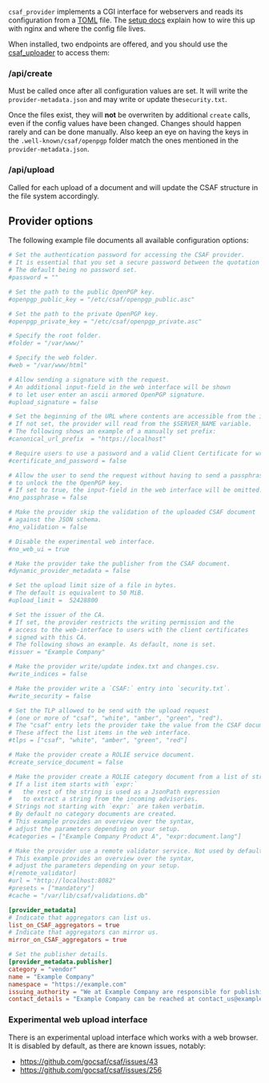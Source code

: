 `csaf_provider` implements a CGI interface for webservers
and reads its configuration from a [TOML](https://toml.io/en/) file.
The [setup docs](../README.md#setup-trusted-provider)
explain how to wire this up with nginx and where the config file lives.

When installed, two endpoints are offered,
and you should use the [csaf_uploader](../docs/csaf_uploader)
to access them:

### /api/create

Must be called once after all configuration values are set.
It will write the `provider-metadata.json` and may write
or update the`security.txt`.

Once the files exist, they will **not** be overwriten
by additional `create` calls, even if the config values have been changed.
Changes should happen rarely and can be done manually.
Also keep an eye on having the keys in the `.well-known/csaf/openpgp`
folder match the ones mentioned in the `provider-metadata.json`.

### /api/upload
Called for each upload of a document and will update
the CSAF structure in the file system accordingly.


## Provider options

The following example file documents all available configuration options:

<!-- MARKDOWN-AUTO-DOCS:START (CODE:src=../docs/examples/provider_config.toml) -->
<!-- The below code snippet is automatically added from ../docs/examples/provider_config.toml -->
```toml
# Set the authentication password for accessing the CSAF provider.
# It is essential that you set a secure password between the quotation marks.
# The default being no password set.
#password = ""

# Set the path to the public OpenPGP key.
#openpgp_public_key = "/etc/csaf/openpgp_public.asc"

# Set the path to the private OpenPGP key.
#openpgp_private_key = "/etc/csaf/openpgp_private.asc"

# Specify the root folder.
#folder = "/var/www/"

# Specify the web folder.
#web = "/var/www/html"

# Allow sending a signature with the request.
# An additional input-field in the web interface will be shown
# to let user enter an ascii armored OpenPGP signature.
#upload_signature = false

# Set the beginning of the URL where contents are accessible from the internet.
# If not set, the provider will read from the $SERVER_NAME variable.
# The following shows an example of a manually set prefix:
#canonical_url_prefix  = "https://localhost"

# Require users to use a password and a valid Client Certificate for write access.
#certificate_and_password = false

# Allow the user to send the request without having to send a passphrase
# to unlock the the OpenPGP key.
# If set to true, the input-field in the web interface will be omitted.
#no_passphrase = false

# Make the provider skip the validation of the uploaded CSAF document
# against the JSON schema.
#no_validation = false

# Disable the experimental web interface.
#no_web_ui = true

# Make the provider take the publisher from the CSAF document.
#dynamic_provider_metadata = false

# Set the upload limit size of a file in bytes.
# The default is equivalent to 50 MiB.
#upload_limit =  52428800

# Set the issuer of the CA.
# If set, the provider restricts the writing permission and the
# access to the web-interface to users with the client certificates
# signed with this CA.
# The following shows an example. As default, none is set.
#issuer = "Example Company"

# Make the provider write/update index.txt and changes.csv.
#write_indices = false

# Make the provider write a `CSAF:` entry into `security.txt`.
#write_security = false

# Set the TLP allowed to be send with the upload request
# (one or more of "csaf", "white", "amber", "green", "red").
# The "csaf" entry lets the provider take the value from the CSAF document.
# These affect the list items in the web interface.
#tlps = ["csaf", "white", "amber", "green", "red"]

# Make the provider create a ROLIE service document.
#create_service_document = false

# Make the provider create a ROLIE category document from a list of strings.
# If a list item starts with `expr:`
#   the rest of the string is used as a JsonPath expression
#   to extract a string from the incoming advisories.
# Strings not starting with `expr:` are taken verbatim.
# By default no category documents are created.
# This example provides an overview over the syntax,
# adjust the parameters depending on your setup.
#categories = ["Example Company Product A", "expr:document.lang"]

# Make the provider use a remote validator service. Not used by default.
# This example provides an overview over the syntax,
# adjust the parameters depending on your setup.
#[remote_validator]
#url = "http://localhost:8082"
#presets = ["mandatory"]
#cache = "/var/lib/csaf/validations.db"

[provider_metadata]
# Indicate that aggregators can list us.
list_on_CSAF_aggregators = true
# Indicate that aggregators can mirror us.
mirror_on_CSAF_aggregators = true

# Set the publisher details.
[provider_metadata.publisher]
category = "vendor"
name = "Example Company"
namespace = "https://example.com"
issuing_authority = "We at Example Company are responsible for publishing and maintaining Product Y."
contact_details = "Example Company can be reached at contact_us@example.com, or via our website at https://www.example.com/contact."
```
<!-- MARKDOWN-AUTO-DOCS:END -->


### Experimental web upload interface

There is an experimental upload interface which works with a web browser.
It is disabled by default, as there are known issues, notably:
 * https://github.com/gocsaf/csaf/issues/43
 * https://github.com/gocsaf/csaf/issues/256

